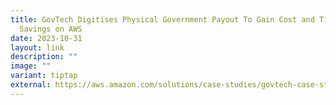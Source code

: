 ```yaml
---
title: GovTech Digitises Physical Government Payout To Gain Cost and Time
  Savings on AWS
date: 2023-10-31
layout: link
description: ""
image: ""
variant: tiptap
external: https://aws.amazon.com/solutions/case-studies/govtech-case-study/
---
```

